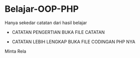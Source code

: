 # Belajar-OOP-PHP
Hanya sekedar catatan dari hasil belajar

* CATATAN PENGERTIAN BUKA FILE CATATAN

* CATATAN LEBIH LENGKAP BUKA FILE CODINGAN PHP NYA

Minta Rela
